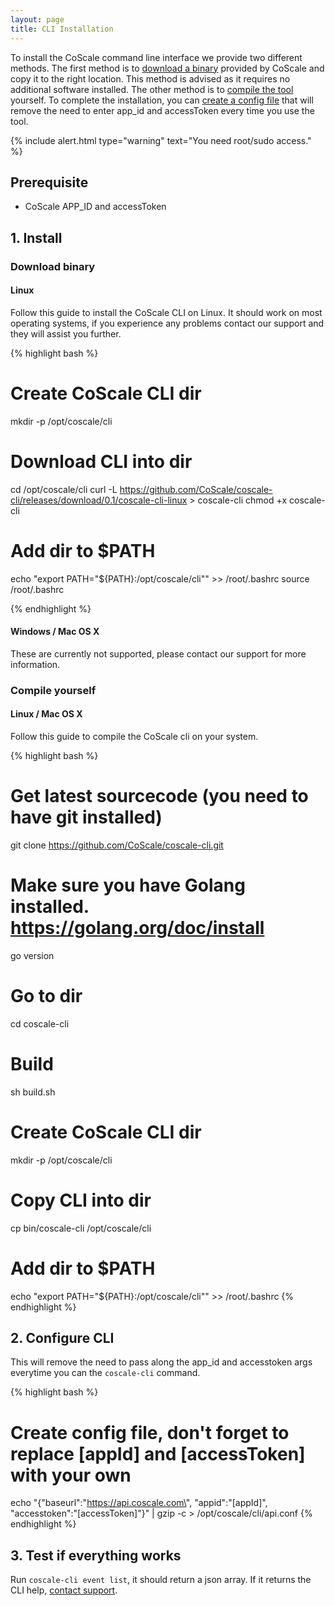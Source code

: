 ```yaml
---
layout: page
title: CLI Installation
---
```


To install the CoScale command line interface we provide two different methods. The first method is to [download a binary](#download-binary) provided by CoScale and copy it to the right location. This method is advised as it requires no additional software installed. The other method is to [compile the tool](#compile-yourself) yourself. To complete the installation, you can [create a config file](#configure-cli) that will remove the need to enter app_id and accessToken every time you use the tool.

{% include alert.html type="warning" text="You need root/sudo access." %}

## Prerequisite

* CoScale APP_ID and accessToken

## 1. Install

### Download binary

#### Linux

Follow this guide to install the CoScale CLI on Linux. It should work on most operating systems, if you experience any problems contact our support and they will assist you further.


{% highlight bash %}
# Create CoScale CLI dir
mkdir -p /opt/coscale/cli

# Download CLI into dir
cd /opt/coscale/cli
curl -L https://github.com/CoScale/coscale-cli/releases/download/0.1/coscale-cli-linux > coscale-cli
chmod +x coscale-cli

# Add dir to $PATH
echo "export PATH=\"${PATH}:/opt/coscale/cli\"" >> /root/.bashrc
source /root/.bashrc

{% endhighlight %}

#### Windows / Mac OS X

These are currently not supported, please contact our support for more information.

### Compile yourself

#### Linux / Mac OS X

Follow this guide to compile the CoScale cli on your system.

{% highlight bash %}
# Get latest sourcecode (you need to have git installed)
git clone https://github.com/CoScale/coscale-cli.git

# Make sure you have Golang installed. https://golang.org/doc/install
go version

# Go to dir
cd coscale-cli

# Build
sh build.sh

# Create CoScale CLI dir
mkdir -p /opt/coscale/cli

# Copy CLI into dir
cp bin/coscale-cli /opt/coscale/cli

# Add dir to $PATH
echo "export PATH=\"${PATH}:/opt/coscale/cli\"" >> /root/.bashrc
{% endhighlight %}

## 2. Configure CLI
This will remove the need to pass along the app_id and accesstoken args everytime you can the `coscale-cli` command.

{% highlight bash %}
# Create config file, don't forget to replace [appId] and [accessToken] with your own
echo "{\"baseurl\":\"https://api.coscale.com\", \"appid\":\"[appId]\", \"accesstoken\":\"[accessToken]\"}" | gzip -c > /opt/coscale/cli/api.conf
{% endhighlight %}

## 3. Test if everything works

Run `coscale-cli event list`, it should return a json array. If it returns the CLI help, <a href="#" class="support">contact support</a>.
